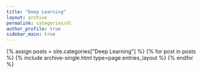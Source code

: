 ```yaml
---
title: "Deep Learning"
layout: archive
permalink: categories/dl
author_profile: true
sidebar_main: true
---
```



{% assign posts = site.categories["Deep Learning"] %}
{% for post in posts %} {% include archive-single.html type=page.entries_layout %} {% endfor %}